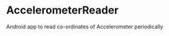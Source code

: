 AccelerometerReader
===================

Android app to read co-ordinates of Accelerometer periodically
